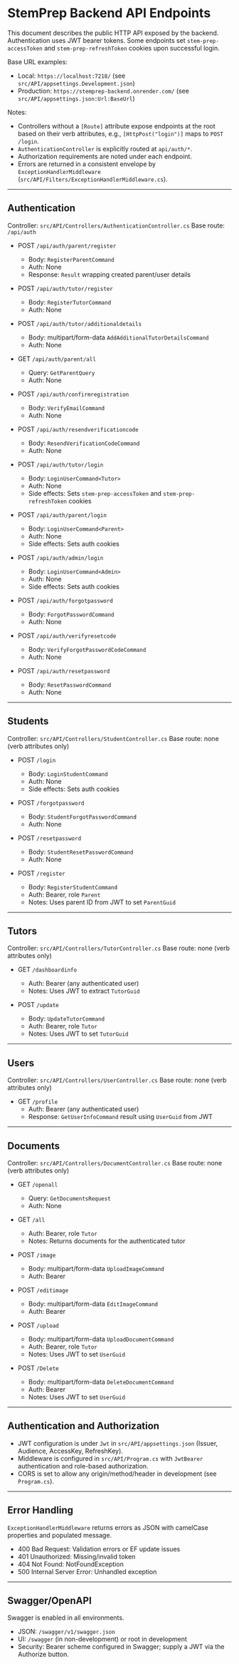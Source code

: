 # StemPrep Backend API Endpoints

This document describes the public HTTP API exposed by the backend. Authentication uses JWT bearer tokens. Some endpoints set `stem-prep-accessToken` and `stem-prep-refreshToken` cookies upon successful login.

Base URL examples:
- Local: `https://localhost:7218/` (see `src/API/appsettings.Development.json`)
- Production: `https://stemprep-backend.onrender.com/` (see `src/API/appsettings.json:Url:BaseUrl`)

Notes:
- Controllers without a `[Route]` attribute expose endpoints at the root based on their verb attributes, e.g., `[HttpPost("login")]` maps to `POST /login`.
- `AuthenticationController` is explicitly routed at `api/auth/*`.
- Authorization requirements are noted under each endpoint.
- Errors are returned in a consistent envelope by `ExceptionHandlerMiddleware` (`src/API/Filters/ExceptionHandlerMiddleware.cs`).

---

## Authentication
Controller: `src/API/Controllers/AuthenticationController.cs`
Base route: `/api/auth`

- POST `/api/auth/parent/register`
  - Body: `RegisterParentCommand`
  - Auth: None
  - Response: `Result` wrapping created parent/user details

- POST `/api/auth/tutor/register`
  - Body: `RegisterTutorCommand`
  - Auth: None

- POST `/api/auth/tutor/additionaldetails`
  - Body: multipart/form-data `AddAdditionalTutorDetailsCommand`
  - Auth: None

- GET `/api/auth/parent/all`
  - Query: `GetParentQuery`
  - Auth: None

- POST `/api/auth/confirmregistration`
  - Body: `VerifyEmailCommand`
  - Auth: None

- POST `/api/auth/resendverificationcode`
  - Body: `ResendVerificationCodeCommand`
  - Auth: None

- POST `/api/auth/tutor/login`
  - Body: `LoginUserCommand<Tutor>`
  - Auth: None
  - Side effects: Sets `stem-prep-accessToken` and `stem-prep-refreshToken` cookies

- POST `/api/auth/parent/login`
  - Body: `LoginUserCommand<Parent>`
  - Auth: None
  - Side effects: Sets auth cookies

- POST `/api/auth/admin/login`
  - Body: `LoginUserCommand<Admin>`
  - Auth: None
  - Side effects: Sets auth cookies

- POST `/api/auth/forgotpassword`
  - Body: `ForgotPasswordCommand`
  - Auth: None

- POST `/api/auth/verifyresetcode`
  - Body: `VerifyForgotPasswordCodeCommand`
  - Auth: None

- POST `/api/auth/resetpassword`
  - Body: `ResetPasswordCommand`
  - Auth: None

---

## Students
Controller: `src/API/Controllers/StudentController.cs`
Base route: none (verb attributes only)

- POST `/login`
  - Body: `LoginStudentCommand`
  - Auth: None
  - Side effects: Sets auth cookies

- POST `/forgotpassword`
  - Body: `StudentForgotPasswordCommand`
  - Auth: None

- POST `/resetpassword`
  - Body: `StudentResetPasswordCommand`
  - Auth: None

- POST `/register`
  - Body: `RegisterStudentCommand`
  - Auth: Bearer, role `Parent`
  - Notes: Uses parent ID from JWT to set `ParentGuid`

---

## Tutors
Controller: `src/API/Controllers/TutorController.cs`
Base route: none (verb attributes only)

- GET `/dashboardinfo`
  - Auth: Bearer (any authenticated user)
  - Notes: Uses JWT to extract `TutorGuid`

- POST `/update`
  - Body: `UpdateTutorCommand`
  - Auth: Bearer, role `Tutor`
  - Notes: Uses JWT to set `TutorGuid`

---

## Users
Controller: `src/API/Controllers/UserController.cs`
Base route: none (verb attributes only)

- GET `/profile`
  - Auth: Bearer (any authenticated user)
  - Response: `GetUserInfoCommand` result using `UserGuid` from JWT

---

## Documents
Controller: `src/API/Controllers/DocumentController.cs`
Base route: none (verb attributes only)

- GET `/openall`
  - Query: `GetDocumentsRequest`
  - Auth: None

- GET `/all`
  - Auth: Bearer, role `Tutor`
  - Notes: Returns documents for the authenticated tutor

- POST `/image`
  - Body: multipart/form-data `UploadImageCommand`
  - Auth: Bearer

- POST `/editimage`
  - Body: multipart/form-data `EditImageCommand`
  - Auth: Bearer

- POST `/upload`
  - Body: multipart/form-data `UploadDocumentCommand`
  - Auth: Bearer, role `Tutor`
  - Notes: Uses JWT to set `UserGuid`

- POST `/Delete`
  - Body: multipart/form-data `DeleteDocumentCommand`
  - Auth: Bearer
  - Notes: Uses JWT to set `UserGuid`

---

## Authentication and Authorization
- JWT configuration is under `Jwt` in `src/API/appsettings.json` (Issuer, Audience, AccessKey, RefreshKey).
- Middleware is configured in `src/API/Program.cs` with `JwtBearer` authentication and role-based authorization.
- CORS is set to allow any origin/method/header in development (see `Program.cs`).

---

## Error Handling
`ExceptionHandlerMiddleware` returns errors as JSON with camelCase properties and populated message.

- 400 Bad Request: Validation errors or EF update issues
- 401 Unauthorized: Missing/invalid token
- 404 Not Found: NotFoundException
- 500 Internal Server Error: Unhandled exception

---

## Swagger/OpenAPI
Swagger is enabled in all environments.

- JSON: `/swagger/v1/swagger.json`
- UI: `/swagger` (in non-development) or root in development
- Security: Bearer scheme configured in Swagger; supply a JWT via the Authorize button.
